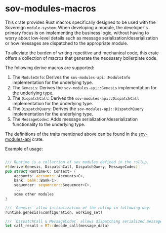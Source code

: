 # sov-modules-macros

This crate provides Rust macros specifically designed to be used with the Sovereign `module-system`. When developing a module, the  developer's primary focus is on implementing the business logic, without having to worry about low-level details such as message serialization/deserialization or how messages are dispatched to the appropriate module.

To alleviate the burden of writing repetitive and mechanical code, this crate offers a collection of macros that generate the necessary boilerplate code. 

The following derive macros are supported:

1. The `ModuleInfo`: Derives the `sov-modules-api::ModuleInfo` implementation for the underlying type. 
1. The `Genesis`: Derives the `sov-modules-api::Genesis` implementation for the underlying type.
1. The `DispatchCall`: Derives the `sov-modules-api::DispatchCall` implementation for the underlying type.
1. The `DispatchQuery`: Derives the `sov-modules-api::DispatchQuery` implementation for the underlying type.
1. The `MessageCodec`: Adds message serialization/deserialization functionality to the underlying type.

The definitions of the traits mentioned above can be found in the [sov-modules-api](../sov-modules-api/README.md) crate. 

Example of usage:

```rust

/// Runtime is a collection of sov modules defined in the rollup.
#[derive(Genesis, DispatchCall, DispatchQuery, MessageCodec)]
pub struct Runtime<C: Context> {
    accounts: accounts::Accounts<C>,
    bank: bank::Bank<C>,
    sequencer: sequencer::Sequencer<C>,    
    ...
    some other modules
}

/// `Genesis` allow initialization of the rollup in following way:
runtime.genesis(&configuration, working_set)

/// `DispatchCall & MessageCodec` allows dispatching serialized messages to the appropriate module.
let call_result = RT::decode_call(message_data)

```

